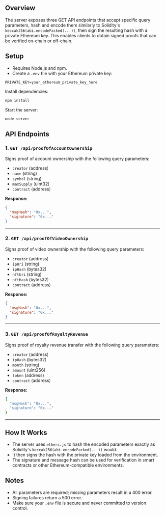 ## Overview

The server exposes three GET API endpoints that accept specific query parameters, hash and encode them similarly to Solidity's `keccak256(abi.encodePacked(...))`, then sign the resulting hash with a private Ethereum key. This enables clients to obtain signed proofs that can be verified on-chain or off-chain.

## Setup

- Requires Node.js and npm.
- Create a `.env` file with your Ethereum private key:

```
PRIVATE_KEY=your_ethereum_private_key_here
```

Install dependencies:

```bash
npm install
```

Start the server:
```bash
node server
```

## API Endpoints

### 1. `GET /api/proofOfAccountOwnership`

Signs proof of account ownership with the following query parameters:

- `creator` (address)
- `name` (string)
- `symbol` (string)
- `maxSupply` (uint32)
- `contract` (address)

**Response:**

```json
{
  "msgHash": "0x...",
  "signature": "0x..."
}
```


---

### 2. `GET /api/proofOfVideoOwnership`

Signs proof of video ownership with the following query parameters:

- `creator` (address)
- `ipUri` (string)
- `ipHash` (bytes32)
- `nftUri` (string)
- `nftHash` (bytes32)
- `contract` (address)

**Response:**



```json
{
  "msgHash": "0x...",
  "signature": "0x..."
}
```

---

### 3. `GET /api/proofOfRoyaltyRevenue`

Signs proof of royalty revenue transfer with the following query parameters:

- `creator` (address)
- `ipHash` (bytes32)
- `month` (string)
- `amount` (uint256)
- `token` (address)
- `contract` (address)

**Response:**



```bash
{
  "msgHash": "0x...",
  "signature": "0x..."
}
```


---

## How It Works

- The server uses `ethers.js` to hash the encoded parameters exactly as Solidity's `keccak256(abi.encodePacked(...))` would.
- It then signs the hash with the private key loaded from the environment.
- The signature and message hash can be used for verification in smart contracts or other Ethereum-compatible environments.

## Notes

- All parameters are required; missing parameters result in a 400 error.
- Signing failures return a 500 error.
- Make sure your `.env` file is secure and never committed to version control.

